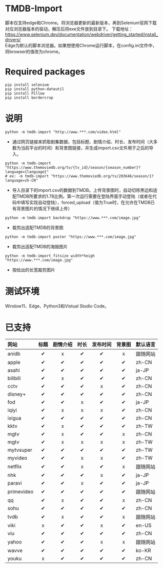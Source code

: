 # TMDB-Import
脚本仅支持edge和Chrome。将浏览器更新的最新版本，再到Selenium官网下载对应浏览器版本的驱动，解压后将exe文件放到目录下。
下载地址：https://www.selenium.dev/documentation/webdriver/getting_started/install_drivers/  
Edge为默认的脚本浏览器。如果想使用Chrome运行脚本，在config.ini文件中，将browser的值改为chrome。

# Required packages
```
pip install selenium
pip install python-dateutil
pip install Pillow
pip install bordercrop
```

# 说明
```
python -m tmdb-import "http://www.***.com/video.html"
```
- 通过网页链接来抓取剧集数据，包括标题、剧情介绍、时长、发布时间（大多数为当前平台的时间）和背景图链接，并生成import.csv文件用于之后的导入。
```
python -m tmdb-import "https://www.themoviedb.org/tv/{tv_id}/season/{season_number}?language={language}"
# ex: -m tmdb-import "https://www.themoviedb.org/tv/203646/season/1?language=zh-CN"
```
- 导入目录下的import.csv的数据到TMDB。上传背景图时，自动切除黑边和适配TMDB所要求的1.78比例。第一次运行需要在登陆界面手动登陆（或者在代码中填写实现自动登陆），forced_upload（值为True时，在允许在TMDB已有背景图片的情况下继续上传）
```
python -m tmdb-import backdrop "https://www.***.com/image.jpg"
```
- 裁剪出适配TMDB的背景图
```
python -m tmdb-import poster "https://www.***.com/image.jpg"
```
- 裁剪出适配TMDB的海报图片
```
python -m tmdb-import fitsize width*heigh "https://www.***.com/image.jpg"
```
- 按给出的长宽裁剪图片

# 测试环境
Window11、Edge、Python3和Vistual Studio Code。

# 已支持
| 网站 | 标题 | 剧情介绍 | 时长 | 发布时间 | 背景图 | 默认语言 |
| :-----| :----: | :----: | :----: | :----: | :----: | :----- |
| anidb | &#10004; | x | &#10004; | &#10004; | x | 跟随网站 |
| apple | &#10004; | &#10004; | &#10004; | &#10004; | &#10004; | zh-CN |
| asahi | &#10004; | &#10004; | &#10004; | &#10004; | &#10004; | ja-JP |
| bilibili | &#10004; | x | &#10004; | &#10004; | &#10004; | zh-CN |
| cctv | &#10004; | &#10004; | &#10004; | x | &#10004; | zh-CN |
| disney+ | &#10004; | &#10004; | &#10004; | &#10004; | &#10004; | zh-CN |
| fod | &#10004; | &#10004; | x | &#10004; | &#10004; | ja-JP |
| iqiyi | &#10004; | x | x | x | &#10004; | zh-CN |
| ixigua | &#10004; | &#10004; | &#10004; | &#10004; | &#10004; | zh-CN |
| kktv | &#10004; | x | &#10004; | &#10004; | &#10004; | zh-TW |
| mgtv | &#10004; | x | &#10004; | &#10004; | x | zh-CN |
| mgtv | &#10004; | x | x | x | x | zh-TW |
| mytvsuper | &#10004; | &#10004; | &#10004; | &#10004; | &#10004; | zh-TW |
| myvideo | &#10004; |  &#10004; | x | x | &#10004; | zh-TW |
| netflix | &#10004; | &#10004; | x | &#10004; | x | 跟随网站 |
| nhk | &#10004; | &#10004; | &#10004; | x | &#10004; | ja-JP |
| paravi | &#10004; | &#10004; | x | &#10004; | &#10004; | ja-JP |
| primevideo | &#10004; | &#10004; | &#10004; | &#10004; | &#10004; | 跟随网站 |
| qq | &#10004; | x | &#10004; | &#10004; | x | zh-CN |
| sohu | &#10004; | &#10004; | &#10004; | &#10004; | &#10004; | zh-CN |
| tvdb | &#10004; | x | &#10004; | &#10004; | x | 跟随网站 |
| viki | x | &#10004; | &#10004; | x | &#10004; | en-US |
| viu | &#10004; | &#10004; | &#10004; | &#10004; | &#10004; | zh-CN |
| yahoo | &#10004; | &#10004; | &#10004; | x | x | 跟随网站 |
| wavve | &#10004; | &#10004; | &#10004; | &#10004; | &#10004; | ko-KR |
| youku | x | &#10004; | &#10004; | &#10004; | &#10004; | zh-CN |
